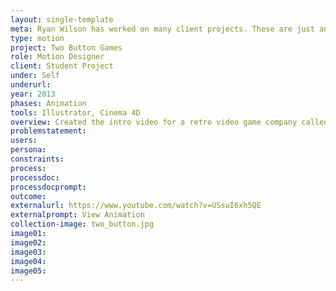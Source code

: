 ```yaml
---
layout: single-template
meta: Ryan Wilson has worked on many client projects. These are just an example of some of the excellent product design work that he could do on your project.
type: motion
project: Two Button Games
role: Motion Designer
client: Student Project
under: Self
underurl:
year: 2013
phases: Animation
tools: Illustrator, Cinema 4D
overview: Created the intro video for a retro video game company called Two Button Games.
problemstatement:
users:
persona:
constraints:
process:
processdoc:
processdocprompt:
outcome:
externalurl: https://www.youtube.com/watch?v=USsuI6xh5QE
externalprompt: View Animation
collection-image: two_button.jpg
image01:
image02:
image03:
image04:
image05:
---
```

